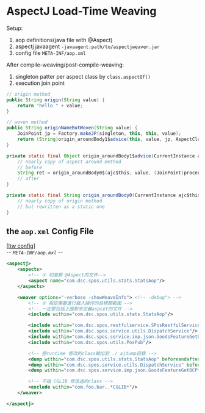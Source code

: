 # AspectJ Load-Time Weaving
Setup:
1. aop definitions(java file with @Aspect)
1. aspectj javaagent `-javaagent:path/to/aspectjweaver.jar`
1. config file `META-INF/aop.xml`

After compile-weaving/post-compile-weaving:
1. singleton patter per aspect class by `class.aspectOf()`
1. execution join point
```java
// origin method
public String origin(String value) {
    return "hello " + value;
}

// woven method
public String originNameButWoven(String value) {
    JoinPoint jp = Factory.makeJP(singleton, this, this, value);
    return (String)origin_aroundBody1$advice(this, value, jp, AspectClass.aspectOf(), (ProceedingJoinPoint)jp);
}

private static final Object origin_aroundBody1$advice(CurrentInstance ajc$this, String value, JoinPoint thisJoinPoint, AspectClass ajc$aspectInstance, ProceedingJoinPoint proceedingJoinPoint) {
    // nearly copy of aspect around method
    // before
    String ret = origin_aroundBody0$(ajc$this, value, (JoinPoint)proceedingJoinPoint)
    // after
}

private static final String origin_aroundBody0(CurrentInstance ajc$this, String value, JoinPoint paramJoinPoint) {
    // nearly copy of origin method
    // but rewritten as a static one
}

```

## the `aop.xml` Config File
[[ltw config][ltw-config]]  
-- _`META-INF/aop.mxl`_ --
```xml
<aspectj>
    <aspects>
        <!-- ① 切面類 @Aspect的文件-->
        <aspect name="com.dsc.spos.utils.stats.StatsAop"/>
    </aspects>

    <weaver options="-verbose -showWeaveInfo"> <!-- -debug"> -->
        <!-- ② 指定需要進行織入操作的目標類範圍 -->
        <!-- 一定要包括上面那步定義aspcet的文件 -->
        <include within="com.dsc.spos.utils.stats.StatsAop"/>

        <include within="com.dsc.spos.restfulservice.SPosRestfulService"/>
        <include within="com.dsc.spos.service.utils.DispatchService"/>
        <include within="com.dsc.spos.service.imp.json.GoodsFeatureGetDCP*"/>
        <include within="com.dsc.spos.utils.PosPub"/>

        <!-- 把runtime 修改的class輸出到 ./_ajdump目錄 -->
        <dump within="com.dsc.spos.utils.stats.StatsAop" beforeandafter="true" />
        <dump within="com.dsc.spos.service.utils.DispatchService" beforeandafter="true" />
        <dump within="com.dsc.spos.service.imp.json.GoodsFeatureGetDCP*" beforeandafter="true"/>

        <!-- 不碰 CGLIB 修改過的class -->
        <exclude within="com.foo.bar..*CGLIB*"/>
    </weaver>

</aspectj>
```
[ltw-config]: https://www.eclipse.org/aspectj/doc/released/devguide/ltw-configuration.html